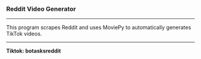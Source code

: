 ### Reddit Video Generator

---

This program scrapes Reddit and uses MoviePy to automatically generates TikTok videos.

---

**Tiktok: botasksreddit**
